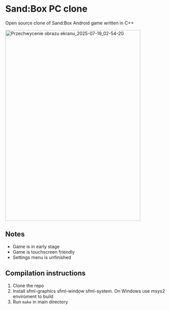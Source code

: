 # Sand:Box PC clone

Open source clone of Sand:Box Android game written in C++ 

<img width="424" height="601" alt="Przechwycenie obrazu ekranu_2025-07-19_02-54-20" src="https://github.com/user-attachments/assets/d38e0158-4c3d-4abb-929b-a4b81fcc27c1" />


## Notes
- Game is in early stage
- Game is touchscreen friendly
- Settings menu is unfinished

## Compilation instructions
1. Clone the repo
2. Install sfml-graphics sfml-window sfml-system. On Windows use msys2 enviroment to build
3. Run `make` in main directory
